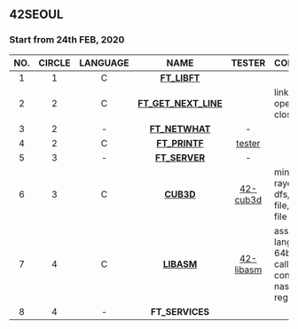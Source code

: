 ## 42SEOUL
### Start from 24th FEB, 2020

|NO.|CIRCLE|LANGUAGE|NAME|TESTER|CONTENTS|
|:--:|:--:|:---:|:---:|:---:|:--|
|1|1|C|[**FT_LIBFT**](./01_FT_LIBFT)|||
|2|2|C|[**FT_GET_NEXT_LINE**](./02_FT_GNL)||linked list, open(), close()|
|3|2| - |[**FT_NETWHAT**](./03_FT_NETWHAT)| - ||
|4|2|C|[**FT_PRINTF**](./04_FT_PRINTF/)|[tester](./04_FT_PRINTF/README.md)||
|5|3| - |[**FT_SERVER**](./05_FT_SERVER)| - ||
|6|3|C|[**CUB3D**](./06_CUB3D)|[42-cub3d](https://github.com/Glagan/42-cub3d)|minilibX, raycasting, dfs, bmp file, library file|
|7|4|C|[**LIBASM**](./07_LIBASM)|[42-libasm](https://github.com/Glagan/42-libasm)|assembly language, 64bits calling convention, nasm, gdb, register|
|8|4| - |**FT_SERVICES**|||
